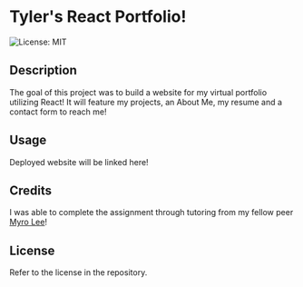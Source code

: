 # Tyler's React Portfolio!

![License: MIT](https://img.shields.io/badge/License-MIT-yellow.svg)

## Description

The goal of this project was to build a website for my virtual portfolio utilizing React! It will feature my projects, an About Me, my resume and a contact form to reach me!

## Usage

Deployed website will be linked here!

## Credits

I was able to complete the assignment through tutoring from my fellow peer [Myro Lee](https://github.com/myrojoylee)!

## License

Refer to the license in the repository.